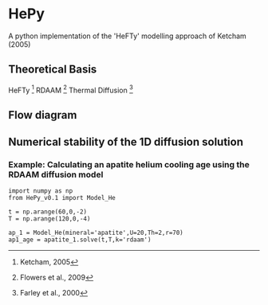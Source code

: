 # HePy
A python implementation of the 'HeFTy' modelling approach of Ketcham (2005)

## Theoretical Basis
HeFTy [^1]
RDAAM [^2]
Thermal Diffusion [^3]

## Flow diagram

## Numerical stability of the 1D diffusion solution


### Example: Calculating an apatite helium cooling age using the RDAAM diffusion model
```
import numpy as np
from HePy_v0.1 import Model_He

t = np.arange(60,0,-2)
T = np.arange(120,0,-4)

ap_1 = Model_He(mineral='apatite',U=20,Th=2,r=70)
ap1_age = apatite_1.solve(t,T,k='rdaam')
```

[^1]: Ketcham, 2005
[^2]: Flowers et al., 2009
[^3]: Farley et al., 2000
